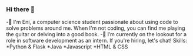 ### Hi there 👋
-🔭 I'm Eni, a computer science student passionate about using code to solve problems around me. When I'm not coding, you can find me playing the guitar or delving into a good book.
-🌱 I’m currently on the lookout for a role in software development as an intern. If you're hiring, let's chat!
Skills: 
*Python & Flask
*Java 
*Javascript 
*HTML & CSS
<!--
**enibalo/enibalo** is a ✨ _special_ ✨ repository because its `README.md` (this file) appears on your GitHub profile.

Here are some ideas to get you started:

- 🔭 I’m currently working on ...
- 🌱 I’m currently learning ...
- 👯 I’m looking to collaborate on ...
- 🤔 I’m looking for help with ...
- 💬 Ask me about ...
- 📫 How to reach me: ...
- 😄 Pronouns: ...
- ⚡ Fun fact: ...
-->
